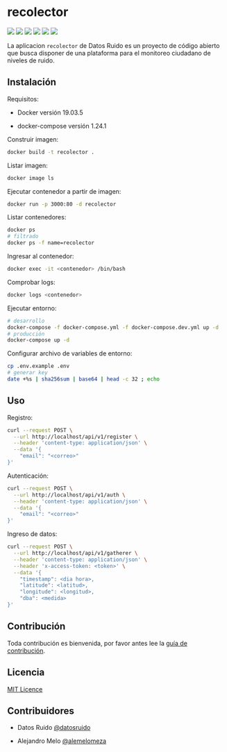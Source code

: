 # recolector

<img src="https://img.shields.io/badge/html5%20-%23E34F26.svg?&style=for-the-badge&logo=html5&logoColor=white"/> <img src="https://img.shields.io/badge/css3%20-%231572B6.svg?&style=for-the-badge&logo=css3&logoColor=white"/> <img src="https://img.shields.io/badge/javascript%20-%23323330.svg?&style=for-the-badge&logo=javascript&logoColor=%23F7DF1E"/> <img src="https://img.shields.io/badge/node.js%20-%2343853D.svg?&style=for-the-badge&logo=node.js&logoColor=white"/> <img src="https://img.shields.io/badge/express.js%20-%23404d59.svg?&style=for-the-badge"/> <img src ="https://img.shields.io/badge/MongoDB-%234ea94b.svg?&style=for-the-badge&logo=mongodb&logoColor=white"/>

La aplicacion `recolector` de Datos Ruido es un proyecto de código abierto que busca disponer de una plataforma para el monitoreo ciudadano de niveles de ruido.

## Instalación

Requisitos:

* Docker versión 19.03.5

* docker-compose versión 1.24.1

Construir imagen:

```sh
docker build -t recolector .
```

Listar imagen:

```sh
docker image ls
```

Ejecutar contenedor a partir de imagen:

```sh
docker run -p 3000:80 -d recolector
```

Listar contenedores:

```sh
docker ps
# filtrado
docker ps -f name=recolector
```

Ingresar al contenedor:

```sh
docker exec -it <contenedor> /bin/bash
```

Comprobar logs:

```sh
docker logs <contenedor>
```

Ejecutar entorno:

```sh
# desarrollo
docker-compose -f docker-compose.yml -f docker-compose.dev.yml up -d
# producción
docker-compose up -d
```

Configurar archivo de variables de entorno:

```sh
cp .env.example .env
# generar key
date +%s | sha256sum | base64 | head -c 32 ; echo
```

## Uso

Registro:

```sh
curl --request POST \
  --url http://localhost/api/v1/register \
  --header 'content-type: application/json' \
  --data '{
	"email": "<correo>"
}'
```

Autenticación:

```sh
curl --request POST \
  --url http://localhost/api/v1/auth \
  --header 'content-type: application/json' \
  --data '{
	"email": "<correo>"
}'
```

Ingreso de datos:

```sh
curl --request POST \
  --url http://localhost/api/v1/gatherer \
  --header 'content-type: application/json' \
  --header 'x-access-token: <token>' \
  --data '{
	"timestamp": <dia hora>,
	"latitude": <latitud>,
	"longitude": <longitud>,
	"dba": <medida>
}'
```

## Contribución

Toda contribución es bienvenida, por favor antes lee la [guía de contribución](/CONTRIBUTING.md).

## Licencia

[MIT Licence](https://choosealicense.com/licenses/mit/)

## Contribuidores

* Datos Ruido [@datosruido](https://github.com/datosruido)

* Alejandro Melo [@alemelomeza](https://github.com/alemelomeza)
